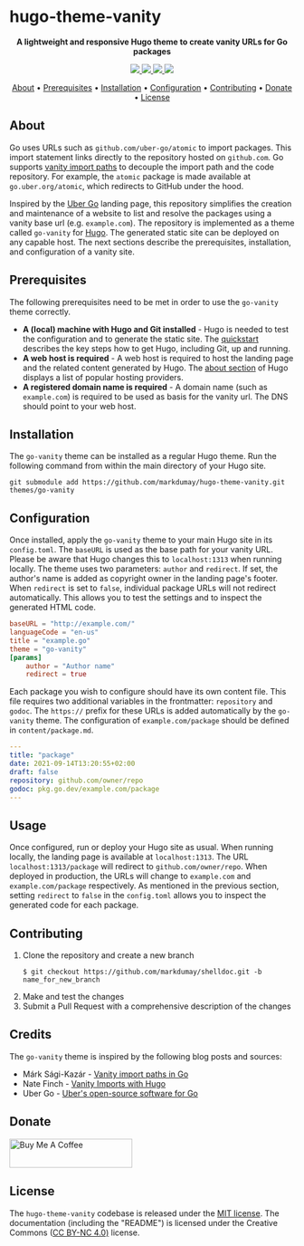 # hugo-theme-vanity

<!-- Tagline -->
<p align="center">
    <b>A lightweight and responsive Hugo theme to create vanity URLs for Go packages</b>
    <br />
</p>


<!-- Badges -->
<p align="center">
    <a href="https://github.com/markdumay/hugo-theme-vanity/commits/main" alt="Last commit">
        <img src="https://img.shields.io/github/last-commit/markdumay/hugo-theme-vanity.svg" />
    </a>
    <a href="https://github.com/markdumay/hugo-theme-vanity/issues" alt="Issues">
        <img src="https://img.shields.io/github/issues/markdumay/hugo-theme-vanity.svg" />
    </a>
    <a href="https://github.com/markdumay/hugo-theme-vanity/pulls" alt="Pulls">
        <img src="https://img.shields.io/github/issues-pr-raw/markdumay/hugo-theme-vanity.svg" />
    </a>
    <a href="https://github.com/markdumay/hugo-theme-vanity/blob/main/LICENSE" alt="License">
        <img src="https://img.shields.io/github/license/markdumay/hugo-theme-vanity" />
    </a>
</p>

<!-- Table of Contents -->
<p align="center">
  <a href="#about">About</a> •
  <a href="#prerequisites">Prerequisites</a> •
  <a href="#installation">Installation</a> •
  <a href="#configuration">Configuration</a> •
  <a href="#contributing">Contributing</a> •
  <a href="#donate">Donate</a> •
  <a href="#license">License</a>
</p>


## About
<!-- TODO: Add screenshot -->

Go uses URLs such as `github.com/uber-go/atomic` to import packages. This import statement links directly to the repository hosted on `github.com`. Go supports [vanity import paths][golang_remote_path] to decouple the import path and the code repository. For example, the `atomic` package is made available at `go.uber.org/atomic`, which redirects to GitHub under the hood.

Inspired by the [Uber Go][uber_go_url] landing page, this repository simplifies the creation and maintenance of a website to list and resolve the packages using a vanity base url (e.g. `example.com`). The repository is implemented as a theme called `go-vanity` for [Hugo][hugo_url]. The generated static site can be deployed on any capable host. The next sections describe the prerequisites, installation, and configuration of a vanity site.

<!-- TODO: add tutorial deep-link 
Detailed background information is available on the author's [personal blog][blog].
-->


## Prerequisites
The following prerequisites need to be met in order to use the `go-vanity` theme correctly.
- **A (local) machine with Hugo and Git installed** - Hugo is needed to test the configuration and to generate the static site. The [quickstart][hugo_quickstart] describes the key steps how to get Hugo, including Git, up and running.
- **A web host is required** - A web host is required to host the landing page and the related content generated by Hugo. The [about section][hugo_about] of Hugo displays a list of popular hosting providers.
- **A registered domain name is required** - A domain name (such as `example.com`) is required to be used as basis for the vanity url. The DNS should point to your web host.


## Installation
The `go-vanity` theme can be installed as a regular Hugo theme. Run the following command from within the main directory of your Hugo site.

```console
git submodule add https://github.com/markdumay/hugo-theme-vanity.git themes/go-vanity
```

## Configuration
Once installed, apply the `go-vanity` theme to your main Hugo site in its `config.toml`. The `baseURL` is used as the base path for your vanity URL. Please be aware that Hugo changes this to `localhost:1313` when running locally. The theme uses two parameters: `author` and `redirect`. If set, the author's name is added as copyright owner in the landing page's footer. When `redirect` is set to `false`, individual package URLs will not redirect automatically. This allows you to test the settings and to inspect the generated HTML code.

```toml
baseURL = "http://example.com/"
languageCode = "en-us"
title = "example.go"
theme = "go-vanity"
[params]
    author = "Author name"
    redirect = true
```

Each package you wish to configure should have its own content file. This file requires two additional variables in the frontmatter: `repository` and `godoc`. The `https://` prefix for these URLs is added  automatically by the `go-vanity` theme. The configuration of `example.com/package` should be defined in `content/package.md`.

```yaml
---
title: "package"
date: 2021-09-14T13:20:55+02:00
draft: false
repository: github.com/owner/repo
godoc: pkg.go.dev/example.com/package
---
```

## Usage
Once configured, run or deploy your Hugo site as usual. When running locally, the landing page is available at `localhost:1313`. The URL `localhost:1313/package` will redirect to `github.com/owner/repo`. When deployed in production, the URLs will change to `example.com` and `example.com/package` respectively. As mentioned in the previous section, setting `redirect` to `false` in the `config.toml` allows you to inspect the generated code for each package.


## Contributing
1. Clone the repository and create a new branch 
    ```console
    $ git checkout https://github.com/markdumay/shelldoc.git -b name_for_new_branch
    ```
2. Make and test the changes
3. Submit a Pull Request with a comprehensive description of the changes


## Credits
The `go-vanity` theme is inspired by the following blog posts and sources:
- Márk Sági-Kazár - [Vanity import paths in Go][mark_sagi_kazar_url]
- Nate Finch - [Vanity Imports with Hugo][nate_finch_vanity_url]
- Uber Go - [Uber's open-source software for Go][uber_go_url]

## Donate
<a href="https://www.buymeacoffee.com/markdumay" target="_blank"><img src="https://cdn.buymeacoffee.com/buttons/lato-orange.png" alt="Buy Me A Coffee" style="height: 51px !important;width: 217px !important;"></a>

## License
The `hugo-theme-vanity` codebase is released under the [MIT license][license]. The documentation (including the "README") is licensed under the Creative Commons ([CC BY-NC 4.0)][cc-by-nc-4.0] license.

<!-- MARKDOWN PUBLIC LINKS -->
[cc-by-nc-4.0]: https://creativecommons.org/licenses/by-nc/4.0/
[hugo_url]: https://gohugo.io/
[hugo_about]: https://gohugo.io/about/what-is-hugo/
[hugo_quickstart]: https://gohugo.io/getting-started/quick-start/
[nate_finch_vanity_url]: https://npf.io/2016/10/vanity-imports-with-hugo/
[mark_sagi_kazar_url]: https://sagikazarmark.hu/blog/vanity-import-paths-in-go/
[golang_remote_path]: https://golang.org/cmd/go/#hdr-Remote_import_paths
[uber_go_url]: http://go.uber.org

<!-- MARKDOWN MAINTAINED LINKS -->
<!-- TODO: add blog link
[blog]: https://markdumay.com
-->
[blog]: https://github.com/markdumay
[license]: https://github.com/markdumay/hugo-theme-vanity/blob/main/LICENSE
[repository]: https://github.com/markdumay/hugo-theme-vanity.git